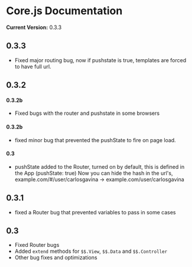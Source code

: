 # Core.js Documentation

__Current Version:__ 0.3.3


## 0.3.3

* Fixed major routing bug, now if pushstate is true, templates are forced to have full url.


## 0.3.2

#### 0.3.2b

* Fixed bugs with the router and pushstate in some browsers


#### 0.3.2b

* fixed minor bug that prevented the pushState to fire on page load.


#### 0.3

* pushState added to the Router, turned on by default, this is defined in the App (pushState: true)
Now you can hide the hash in the url's, example.com/#/user/carlosgavina -> example.com/user/carlosgavina


## 0.3.1

* fixed a Router bug that prevented variables to pass in some cases


## 0.3

* Fixed Router bugs
* Added `extend` methods for `$$.View`, `$$.Data` and `$$.Controller`
* Other bug fixes and optimizations

